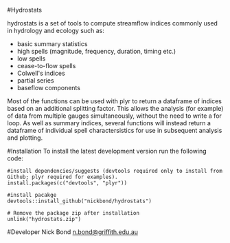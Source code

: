 #Hydrostats

 hydrostats is a set of tools to compute streamflow indices commonly used in hydrology and ecology such as:
- basic summary statistics
- high spells (magnitude, frequency, duration, timing etc.)
- low spells
- cease-to-flow spells
- Colwell's indices
- partial series
- baseflow components

	
Most of the functions can be used with plyr to return a dataframe of indices based on an additional splitting factor. This allows the analysis (for example) of data from multiple gauges simultaneously, without the need to write a for loop. As well as summary indices, several functions will instead return a dataframe of individual spell charactersistics for use in subsequent analysis and plotting.

#Installation
To install the latest development version run the following code: 

	#install dependencies/suggests (devtools required only to install from Github; plyr required for examples).
	install.packages(c("devtools", "plyr"))

	#install pacakge
	devtools::install_github("nickbond/hydrostats")

	# Remove the package zip after installation
	unlink("hydrostats.zip")


#Developer
Nick Bond n.bond@griffith.edu.au
